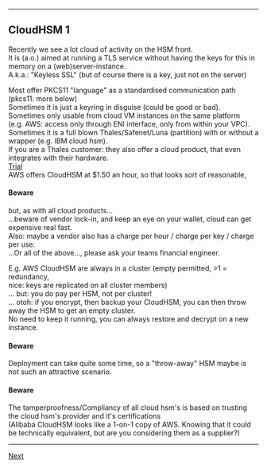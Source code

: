 --------------------------
## CloudHSM 1
Recently we see a lot cloud of activity on the HSM front.  
It is (a.o.) aimed at running a TLS service without having the keys for
this in memory on a (web)server-instance.  
A.k.a.: "Keyless SSL" (but of course there is a key, just not on the server)

Most offer PKCS11 "language" as a standardised communication path
(pkcs11: more below)  
Sometimes it is just a keyring in disguise (could be good or bad).  
Sometimes only usable from cloud VM instances on the same platform  
(e.g. AWS: access only through ENI interface, only from within your VPC).  
Sometimes it is a full blown Thales/Safenet/Luna (partition) with or
without a wrapper (e.g. IBM cloud hsm).  
If you are a Thales customer: they also offer a cloud product, that even integrates with their hardware.  
[Trial](https://thales.eu.market.dpondemand.io/signup/)  
AWS offers CloudHSM at $1.50 an hour, so that looks sort of reasonable,

#### Beware
but, as with all cloud products...  
...beware of vendor lock-in, and keep an eye on your wallet, cloud can get expensive real fast.  
Also: maybe a vendor also has a charge per hour / charge per key / charge per use.  
...Or all of the above..., please ask your teams financial engineer.

E.g. AWS CloudHSM are always in a cluster (empty permitted, >1 = redundancy,  
nice: keys are replicated on all cluster members)  
... but: you do pay per HSM, not per cluster!  
... otoh: if you encrypt, then backup your CloudHSM, you can then throw away the HSM to get an empty cluster.  
No need to keep it running, you can always restore and decrypt on a new instance.  

#### Beware
Deployment can take quite some time, so a "throw-away" HSM maybe is not such an attractive scenario.

#### Beware
The tamperproofness/Compliancy of all cloud hsm's is based on trusting the cloud hsm's provider and it's certifications  
(Alibaba CloudHSM looks like a 1-on-1 copy of AWS. Knowing that it could be technically equivalent, but are you considering them as a supplier?)

----------------
[Next](https://github.com/niek-sidn/hsm_workshop_nethsm/blob/main/Slide13.md)
